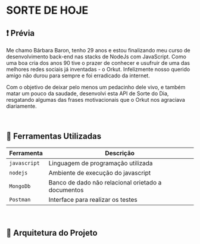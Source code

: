 # SORTE DE HOJE

## :exclamation: Prévia

Me chamo Bárbara Baron, tenho 29 anos e estou finalizando meu curso de desenvolvimento back-end nas stacks de NodeJs com JavaScript. Como uma boa cria dos anos 90 tive o prazer de conhecer e usufruir de uma das melhores redes sociais já inventadas - o Orkut. Infelizmente nosso querido amigo não durou para sempre e foi erradicado da internet. 

Com o objetivo de deixar pelo menos um pedacinho dele vivo, e também matar um pouco da saudade, desenvolvi esta API de Sorte do Dia, resgatando algumas das frases motivacionais que o Orkut nos agraciava diariamente.

<br>

## :wrench: Ferramentas Utilizadas

| Ferramenta | Descrição |
| --- | --- |
| `javascript` | Linguagem de programação utilizada |
| `nodejs` | Ambiente de execução do javascript|
| `MongoDb` | Banco de dado não relacional orietado a documentos|
| `Postman` | Interface para realizar os testes|

 <br>

## :file_folder: Arquitetura do Projeto

 
